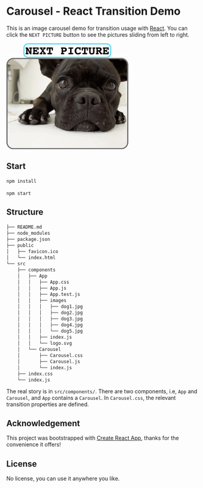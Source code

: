 # Carousel - React Transition Demo

This is an image carousel demo for transition usage with [React](https://facebook.github.io/react/). You can click the `NEXT PICTURE` button to see the pictures sliding from left to right.

![demo](./demo.gif)

## Start

	npm install
	
	npm start

## Structure

    ├── README.md
    ├── node_modules
    ├── package.json
    ├── public
    │   ├── favicon.ico
    │   └── index.html
    └── src
        ├── components
        │   ├── App
        │   │   ├── App.css
        │   │   ├── App.js
        │   │   ├── App.test.js
        │   │   ├── images
        │   │   │   ├── dog1.jpg
        │   │   │   ├── dog2.jpg
        │   │   │   ├── dog3.jpg
        │   │   │   ├── dog4.jpg
        │   │   │   └── dog5.jpg
        │   │   ├── index.js
        │   │   └── logo.svg
        │   └── Carousel
        │       ├── Carousel.css
        │       ├── Carousel.js
        │       └── index.js
        ├── index.css
        └── index.js

The real story is in `src/components/`. There are two components, i.e, `App` and `Carousel`, and `App` contains a `Carousel`. In `Carousel.css`, the relevant transition properties are defined.

## Acknowledgement

This project was bootstrapped with [Create React App](https://github.com/facebookincubator/create-react-app), thanks for the convenience it offers!

## License

No license, you can use it anywhere you like.

